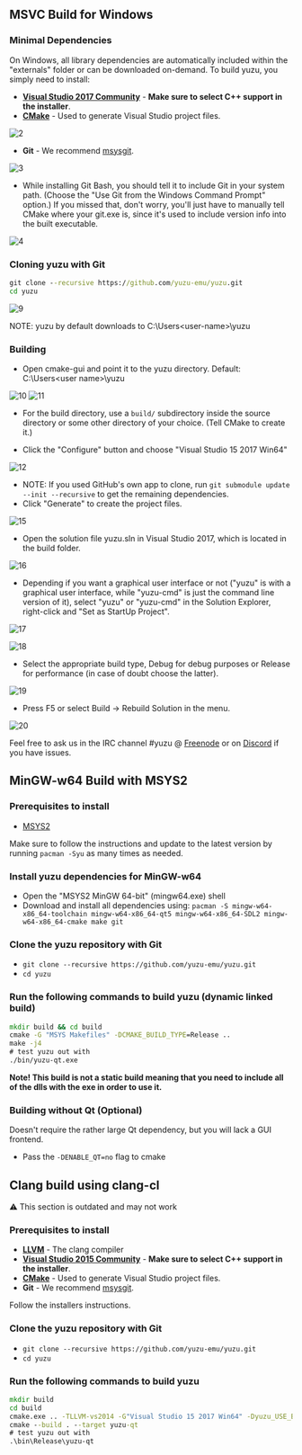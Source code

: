 ## MSVC Build for Windows

### Minimal Dependencies

On Windows, all library dependencies are automatically included within the "externals" folder or can be downloaded on-demand. To build yuzu, you simply need to install:

* **[Visual Studio 2017 Community](https://www.visualstudio.com/products/visual-studio-community-vs)** - **Make sure to select C++ support in the installer**.
* **[CMake](http://www.cmake.org/cmake/resources/software.html)** - Used to generate Visual Studio project files.

![2](https://i.imgur.com/S1NH63P.png)

* **Git** - We recommend [msysgit](http://msysgit.github.io/).

![3](http://i.imgur.com/joCBhIB.jpg)

* While installing Git Bash, you should tell it to include Git in your system path. (Choose the "Use Git from the Windows Command Prompt" option.) If you missed that, don't worry, you'll just have to manually tell CMake where your git.exe is, since it's used to include version info into the built executable.

![4](http://i.imgur.com/th8sFud.jpg)

### Cloning yuzu with Git

```cmd
git clone --recursive https://github.com/yuzu-emu/yuzu.git
cd yuzu
```

![9](https://i.imgur.com/xq15xTB.png)

NOTE: yuzu by default downloads to C:\Users\<user-name>\yuzu

### Building

* Open cmake-gui and point it to the yuzu directory. Default: C:\Users\<user name>\yuzu

![10](https://i.imgur.com/YKmNs1p.png)
![11](https://i.imgur.com/SWxOVKB.png)

* For the build directory, use a `build/` subdirectory inside the source directory or some other directory of your choice. (Tell CMake to create it.)

* Click the "Configure" button and choose "Visual Studio 15 2017 Win64"

![12](http://i.imgur.com/RvVcyCP.jpg)

* NOTE: If you used GitHub's own app to clone, run `git submodule update --init --recursive` to get the remaining dependencies.
* Click "Generate" to create the project files.

![15](http://i.imgur.com/CkZgD4p.jpg)

* Open the solution file yuzu.sln in Visual Studio 2017, which is located in the build folder.

![16](https://i.imgur.com/q4dSKXR.png)

* Depending if you want a graphical user interface or not ("yuzu" is with a graphical user interface, while "yuzu-cmd" is just the command line version of it), select "yuzu" or "yuzu-cmd" in the Solution Explorer, right-click and "Set as StartUp Project".

![17](https://i.imgur.com/2h8q6at.png)

![18](http://i.imgur.com/FkuAwd8.jpg)

* Select the appropriate build type, Debug for debug purposes or Release for performance (in case of doubt choose the latter).

![19](http://i.imgur.com/Gqifkc0.jpg)

* Press F5 or select Build → Rebuild Solution in the menu.

![20](http://i.imgur.com/7ro9uSB.jpg)

Feel free to ask us in the IRC channel #yuzu @ [Freenode](https://webchat.freenode.net/) or on [Discord](https://discord.gg/XQV6dn9) if you have issues.

## MinGW-w64 Build with MSYS2

### Prerequisites to install

* [MSYS2](http://msys2.github.io/)

Make sure to follow the instructions and update to the latest version by running `pacman -Syu` as many times as needed.

### Install yuzu dependencies for MinGW-w64

* Open the "MSYS2 MinGW 64-bit" (mingw64.exe) shell
* Download and install all dependencies using: `pacman -S mingw-w64-x86_64-toolchain mingw-w64-x86_64-qt5 mingw-w64-x86_64-SDL2 mingw-w64-x86_64-cmake make git`

### Clone the yuzu repository with Git

* `git clone --recursive https://github.com/yuzu-emu/yuzu.git`
* `cd yuzu`

### Run the following commands to build yuzu (dynamic linked build)

```cmd
mkdir build && cd build
cmake -G "MSYS Makefiles" -DCMAKE_BUILD_TYPE=Release ..
make -j4
# test yuzu out with
./bin/yuzu-qt.exe
```

**Note! This build is not a static build meaning that you need to include all of the dlls with the exe in order to use it.**

### Building without Qt (Optional)

Doesn't require the rather large Qt dependency, but you will lack a GUI frontend.

* Pass the `-DENABLE_QT=no` flag to cmake

## Clang build using clang-cl

:warning: This section is outdated and may not work

### Prerequisites to install

* **[LLVM](http://releases.llvm.org/download.html#3.9.0)** - The clang compiler
* **[Visual Studio 2015 Community](https://www.visualstudio.com/products/visual-studio-community-vs)** - **Make sure to select C++ support in the installer**.
* **[CMake](http://www.cmake.org/cmake/resources/software.html)** - Used to generate Visual Studio project files.
* **Git** - We recommend [msysgit](http://msysgit.github.io/).

Follow the installers instructions.

### Clone the yuzu repository with Git

* `git clone --recursive https://github.com/yuzu-emu/yuzu.git`
* `cd yuzu`

### Run the following commands to build yuzu

```cmd
mkdir build
cd build
cmake.exe .. -TLLVM-vs2014 -G"Visual Studio 15 2017 Win64" -Dyuzu_USE_BUNDLED_SDL2=1 -Dyuzu_USE_BUNDLED_QT=1 -DYUZU_USE_BUNDLED_UNICORN=1 -DCMAKE_BUILD_TYPE=Release
cmake --build . --target yuzu-qt
# test yuzu out with
.\bin\Release\yuzu-qt
```